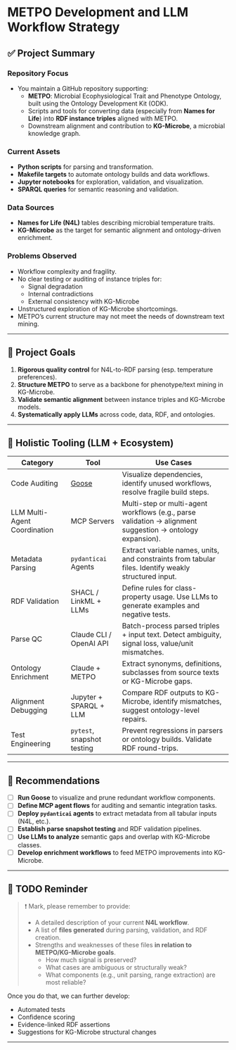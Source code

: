 # METPO Development and LLM Workflow Strategy

## ✅ Project Summary

### Repository Focus
- You maintain a GitHub repository supporting:
  - **METPO**: Microbial Ecophysiological Trait and Phenotype Ontology, built using the Ontology Development Kit (ODK).
  - Scripts and tools for converting data (especially from **Names for Life**) into **RDF instance triples** aligned with METPO.
  - Downstream alignment and contribution to **KG-Microbe**, a microbial knowledge graph.

### Current Assets
- **Python scripts** for parsing and transformation.
- **Makefile targets** to automate ontology builds and data workflows.
- **Jupyter notebooks** for exploration, validation, and visualization.
- **SPARQL queries** for semantic reasoning and validation.

### Data Sources
- **Names for Life (N4L)** tables describing microbial temperature traits.
- **KG-Microbe** as the target for semantic alignment and ontology-driven enrichment.

### Problems Observed
- Workflow complexity and fragility.
- No clear testing or auditing of instance triples for:
  - Signal degradation
  - Internal contradictions
  - External consistency with KG-Microbe
- Unstructured exploration of KG-Microbe shortcomings.
- METPO’s current structure may not meet the needs of downstream text mining.

---

## 🎯 Project Goals

1. **Rigorous quality control** for N4L-to-RDF parsing (esp. temperature preferences).
2. **Structure METPO** to serve as a backbone for phenotype/text mining in KG-Microbe.
3. **Validate semantic alignment** between instance triples and KG-Microbe models.
4. **Systematically apply LLMs** across code, data, RDF, and ontologies.

---

## 🤖 Holistic Tooling (LLM + Ecosystem)

| Category | Tool | Use Cases |
|---------|------|-----------|
| Code Auditing | [Goose](https://block.github.io/goose/) | Visualize dependencies, identify unused workflows, resolve fragile build steps. |
| LLM Multi-Agent Coordination | MCP Servers | Multi-step or multi-agent workflows (e.g., parse validation → alignment suggestion → ontology expansion). |
| Metadata Parsing | `pydanticai` Agents | Extract variable names, units, and constraints from tabular files. Identify weakly structured input. |
| RDF Validation | SHACL / LinkML + LLMs | Define rules for class-property usage. Use LLMs to generate examples and negative tests. |
| Parse QC | Claude CLI / OpenAI API | Batch-process parsed triples + input text. Detect ambiguity, signal loss, value/unit mismatches. |
| Ontology Enrichment | Claude + METPO | Extract synonyms, definitions, subclasses from source texts or KG-Microbe gaps. |
| Alignment Debugging | Jupyter + SPARQL + LLM | Compare RDF outputs to KG-Microbe, identify mismatches, suggest ontology-level repairs. |
| Test Engineering | `pytest`, snapshot testing | Prevent regressions in parsers or ontology builds. Validate RDF round-trips. |

---

## 🧠 Recommendations

- [ ] **Run Goose** to visualize and prune redundant workflow components.
- [ ] **Define MCP agent flows** for auditing and semantic integration tasks.
- [ ] **Deploy `pydanticai` agents** to extract metadata from all tabular inputs (N4L, etc.).
- [ ] **Establish parse snapshot testing** and RDF validation pipelines.
- [ ] **Use LLMs to analyze** semantic gaps and overlap with KG-Microbe classes.
- [ ] **Develop enrichment workflows** to feed METPO improvements into KG-Microbe.

---

## 📌 TODO Reminder

> ❗ Mark, please remember to provide:
>
> - A detailed description of your current **N4L workflow**.
> - A list of **files generated** during parsing, validation, and RDF creation.
> - Strengths and weaknesses of these files **in relation to METPO/KG-Microbe goals**.
>   - How much signal is preserved?
>   - What cases are ambiguous or structurally weak?
>   - What components (e.g., unit parsing, range extraction) are most reliable?

Once you do that, we can further develop:
- Automated tests
- Confidence scoring
- Evidence-linked RDF assertions
- Suggestions for KG-Microbe structural changes

---
